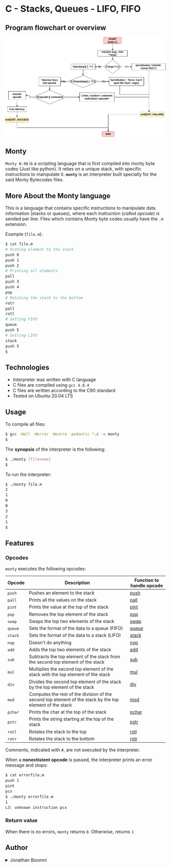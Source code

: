 # C - Stacks, Queues - LIFO, FIFO
## Program flowchart or overview
![Flowchart of Program](https://github.com/Boomni/monty/blob/main/images/monty.jpg?raw=true)

## Monty
`Monty 0.98` is a scripting language that is first compiled into monty byte codes (Just like python). It relies on a unique stack, with specific instructions to manipulate it. **`monty`** is an interpreter built specially for the said Monty Bytecodes files.

## More About the Monty language
This is a language that contains specific instructions to manipulate data information (stacks or queues), where each instruction (*called opcode*) is sended per line. Files which contains Monty byte codes usually have the `.m` extension.

Example (`file.m`):
```bash
$ cat file.m
# Pushing element to the stack
push 0
push 1
push 2
# Printing all elements
pall
push 3
push 4
pop
# Rotating the stack to the bottom
rotr
pall
rotl
# Setting FIFO
queue
push 5
# Setting LIFO
stack
push 5
$
```

## Technologies
* Interpreter was written with C language
* C files are compiled using `gcc 4.8.4`
* C files are written according to the C90 standard
* Tested on Ubuntu 20.04 LTS

## Usage
To compile all files:

```bash
$ gcc -Wall -Werror -Wextra -pedantic *.c -o monty
$
```

The **synopsis** of the interpreter is the following:

```bash
$ ./monty [filename]
$
```

To run the interpreter:

```bash
$ ./monty file.m
2
1
0
0
3
2
1
$
```

## Features
### Opcodes
`monty` executes the following opcodes:

| Opcode | Description |Function to handle opcode|
| -------- | ----------- |----------|
| `push` | Pushes an element to the stack |[push](./push.c)
| `pall` | Prints all the values on the stack |[pall](./pall.c)
| `pint` | Prints the value at the top of the stack |[pint](./pint.c)
| `pop` | Removes the top element of the stack |[pop](./pop.c)
| `swap` | Swaps the top two elements of the stack |[swap](./swap.c)
| `queue` | Sets the format of the data to a queue (FIFO) |[queue](./queue.c)
| `stack` | Sets the format of the data to a stack (LIFO) |[stack](./stack.c)
| `nop` | Doesn't do anything |[nop](./nop.c)
| `add` | Adds the top two elements of the stack |[add](./add.c)
| `sub` | Subtracts the top element of the stack from the second top element of the stack |[sub](./sub.c)
| `mul` | Multiplies the second top element of the stack with the top element of the stack |[mul](./mul.c)
| `div` | Divides the second top element of the stack by the top element of the stack |[div](./div.c)
| `mod` | Computes the rest of the division of the second top element of the stack by the top element of the stack |[mod](./mod.c)
| `pchar` | Prints the char at the top of the stack |[pchar](./pchar.c)
| `pstr` | Prints the string starting at the top of the stack |[pstr](./pstr.c)
| `rotl` | Rotates the stack to the top |[rotl](./rotl.c)
| `rotr` | Rotates the stack to the bottom |[rotr](./rotr.c)

Comments, indicated with `#`, are not executed by the interpreter.

When a **nonextistent opcode** is passed, the interpreter prints an error message and stops:

```bash
$ cat errorfile.m
push 1
pint
pcx
$ ./monty errorfile.m
1
L3: unknown instruction pcx
```

### Return value
When there is no errors, `monty` returns `0`. Otherwise, returns `1`

## Author
<details>
    <summary>Jonathan Boomni</summary>
    <ul>
    <li><a href="https://www.github.com/Boomni">Github</a></li>
    <li><a href="https://www.twitter.com/i_am_rejoicey">Twitter</a></li>
    <li><a href="mailto:rejoiceoye1@gmail.com">e-mail</a></li>
    </ul>
</details>
